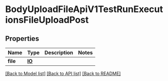 # BodyUploadFileApiV1TestRunExecutionsFileUploadPost

## Properties
Name | Type | Description | Notes
------------ | ------------- | ------------- | -------------
**file** | [**IO**](IO.md) |  | 

[[Back to Model list]](../README.md#documentation-for-models) [[Back to API list]](../README.md#documentation-for-api-endpoints) [[Back to README]](../README.md)


